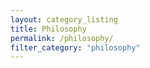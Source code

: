 ```yaml
---
layout: category_listing
title: Philosophy
permalink: /philosophy/
filter_category: "philosophy"
---
```

